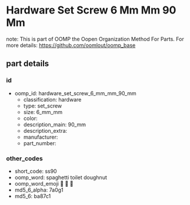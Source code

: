 # Hardware Set Screw 6 Mm Mm 90 Mm  

note: This is part of OOMP the Oopen Organization Method For Parts. For more details: https://github.com/oomlout/oomp_base

##  part details





### id
* oomp_id: hardware_set_screw_6_mm_mm_90_mm
  * classification: hardware
  * type: set_screw
  * size: 6_mm_mm
  * color: 
  * description_main: 90_mm
  * description_extra: 
  * manufacturer: 
  * part_number: 

### other_codes
* short_code: ss90
* oomp_word: spaghetti toilet doughnut
* oomp_word_emoji :spaghetti: :toilet: :doughnut:
* md5_6_alpha: 7a0g1
* md5_6: ba87c1
